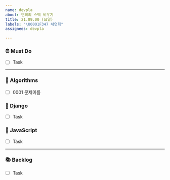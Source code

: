 ```yaml
---
name: devpla
about: 연희의 스택 비우기
title: 21.09.00 (요일)
labels: "\U0001F347 채연희"
assignees: devpla

---
```


### ⏰ Must Do
- [ ] Task

---

### 🍨 Algorithms
- [ ] 0001 문제이름

### 🍧 Django
- [ ] Task

### 🍰 JavaScript
- [ ] Task

---

### 📚 Backlog
- [ ] Task
